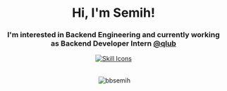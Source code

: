 <h1 align="center">Hi, I'm Semih!</h1>

<h3 font-weight='bold' align='center'>I'm interested in Backend Engineering and currently working as Backend Developer Intern  <a href="https://qlub.io/en/">@qlub</a></h3>
<div align="center">
  <a href="https://skillicons.dev/icons?i=javascript,typescript,golang,python,docker,nodejs,mongodb,postgres,aws,react,redis,rabbitmq,graphql,postman&perline=7">
    <img src="https://skillicons.dev/icons?i=javascript,typescript,golang,expressjs,nest,python,docker,nodejs,mongodb,postgres,aws,react,redis,rabbitmq,graphql,postman&perline=8" alt="Skill Icons">
  </a>
</div>

<br>

<div align="center">
<p>&nbsp;<img align="center" src="https://github-readme-stats.vercel.app/api?username=bbsemih&show_icons=true&theme=dark&locale=en" alt="bbsemih" /></p>
</div>



